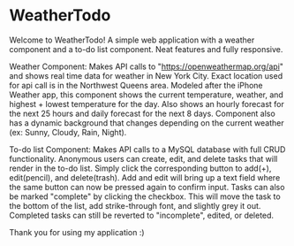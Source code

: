 # WeatherTodo

Welcome to WeatherTodo! A simple web application with a weather component and a to-do list component. Neat features and fully responsive.

Weather Component:
Makes API calls to "https://openweathermap.org/api" and shows real time data for weather in New York City. Exact location used for api call is in the Northwest Queens area.
Modeled after the iPhone Weather app, this component shows the current temperature, weather, and highest + lowest temperature for the day. Also shows an hourly forecast for the next 25 hours and daily forecast for the next 8 days. Component also has a dynamic background that changes depending on the current weather (ex: Sunny, Cloudy, Rain, Night).

To-do list Component:
Makes API calls to a MySQL database with full CRUD functionality. Anonymous users can create, edit, and delete tasks that will render in the to-do list. Simply click the corresponding button to add(+), edit(pencil), and delete(trash). Add and edit will bring up a text field where the same button can now be pressed again to confirm input.
Tasks can also be marked "complete" by clicking the checkbox. This will move the task to the bottom of the list, add strike-through font, and slightly grey it out. Completed tasks can still be reverted to "incomplete", edited, or deleted.

Thank you for using my application :)
